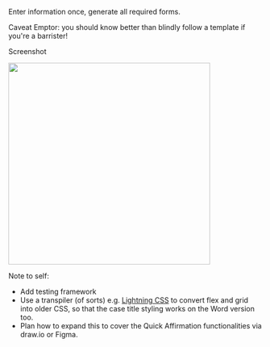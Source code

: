 Enter information once, generate all required forms.

Caveat Emptor: you should know better than blindly follow a template if you're a barrister!

Screenshot

<img src="https://github.com/3willows/barAdmission/assets/111284156/c9eec796-26e1-41d8-a1ef-939f58959fc9" width="400" />

Note to self:

- Add testing framework
- Use a transpiler (of sorts) e.g. [Lightning CSS](https://lightningcss.dev/transpilation.html) to convert flex and grid into older CSS, so that the case title styling works on the Word version too.
- Plan how to expand this to cover the Quick Affirmation functionalities via draw.io or Figma.
